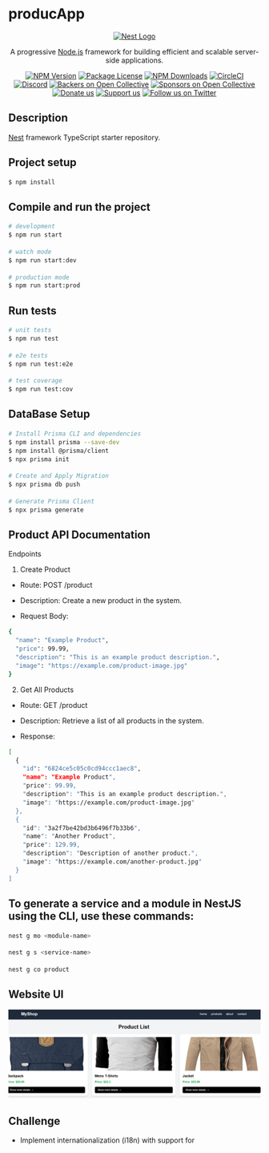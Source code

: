 
# producApp

<p align="center">
  <a href="http://nestjs.com/" target="blank"><img src="https://nestjs.com/img/logo-small.svg" width="120" alt="Nest Logo" /></a>
</p>

[circleci-image]: https://img.shields.io/circleci/build/github/nestjs/nest/master?token=abc123def456
[circleci-url]: https://circleci.com/gh/nestjs/nest

  <p align="center">A progressive <a href="http://nodejs.org" target="_blank">Node.js</a> framework for building efficient and scalable server-side applications.</p>
    <p align="center">
<a href="https://www.npmjs.com/~nestjscore" target="_blank"><img src="https://img.shields.io/npm/v/@nestjs/core.svg" alt="NPM Version" /></a>
<a href="https://www.npmjs.com/~nestjscore" target="_blank"><img src="https://img.shields.io/npm/l/@nestjs/core.svg" alt="Package License" /></a>
<a href="https://www.npmjs.com/~nestjscore" target="_blank"><img src="https://img.shields.io/npm/dm/@nestjs/common.svg" alt="NPM Downloads" /></a>
<a href="https://circleci.com/gh/nestjs/nest" target="_blank"><img src="https://img.shields.io/circleci/build/github/nestjs/nest/master" alt="CircleCI" /></a>
<a href="https://discord.gg/G7Qnnhy" target="_blank"><img src="https://img.shields.io/badge/discord-online-brightgreen.svg" alt="Discord"/></a>
<a href="https://opencollective.com/nest#backer" target="_blank"><img src="https://opencollective.com/nest/backers/badge.svg" alt="Backers on Open Collective" /></a>
<a href="https://opencollective.com/nest#sponsor" target="_blank"><img src="https://opencollective.com/nest/sponsors/badge.svg" alt="Sponsors on Open Collective" /></a>
  <a href="https://paypal.me/kamilmysliwiec" target="_blank"><img src="https://img.shields.io/badge/Donate-PayPal-ff3f59.svg" alt="Donate us"/></a>
    <a href="https://opencollective.com/nest#sponsor"  target="_blank"><img src="https://img.shields.io/badge/Support%20us-Open%20Collective-41B883.svg" alt="Support us"></a>
  <a href="https://twitter.com/nestframework" target="_blank"><img src="https://img.shields.io/twitter/follow/nestframework.svg?style=social&label=Follow" alt="Follow us on Twitter"></a>
</p>
  <!--[![Backers on Open Collective](https://opencollective.com/nest/backers/badge.svg)](https://opencollective.com/nest#backer)
  [![Sponsors on Open Collective](https://opencollective.com/nest/sponsors/badge.svg)](https://opencollective.com/nest#sponsor)-->

## Description

[Nest](https://github.com/nestjs/nest) framework TypeScript starter repository.

## Project setup

```bash
$ npm install
```

## Compile and run the project

```bash
# development
$ npm run start

# watch mode
$ npm run start:dev

# production mode
$ npm run start:prod
```

## Run tests

```bash
# unit tests
$ npm run test

# e2e tests
$ npm run test:e2e

# test coverage
$ npm run test:cov
```
## DataBase Setup

```bash
# Install Prisma CLI and dependencies
$ npm install prisma --save-dev
$ npm install @prisma/client
$ npx prisma init

# Create and Apply Migration
$ npx prisma db push

# Generate Prisma Client
$ npx prisma generate

```
## Product API Documentation
Endpoints
1. Create Product

* Route: POST /product

* Description: Create a new product in the system.

* Request Body:
``` bash 
{
  "name": "Example Product",
  "price": 99.99,
  "description": "This is an example product description.",
  "image": "https://example.com/product-image.jpg"
}

```

2. Get All Products

* Route: GET /product

* Description: Retrieve a list of all products in the system.

* Response:

```bash
[
  {
    "id": "6824ce5c05c0cd94ccc1aec8",
    "name": "Example Product",
    "price": 99.99,
    "description": "This is an example product description.",
    "image": "https://example.com/product-image.jpg"
  },
  {
    "id": "3a2f7be42bd3b6496f7b33b6",
    "name": "Another Product",
    "price": 129.99,
    "description": "Description of another product.",
    "image": "https://example.com/another-product.jpg"
  }
]

```

## To generate a service and a module in NestJS using the CLI, use these commands:
``` bash 
nest g mo <module-name>

nest g s <service-name>

nest g co product

```

## Website UI

![image](./assets/image.png)


## Challenge 
* Implement internationalization (i18n) with support for